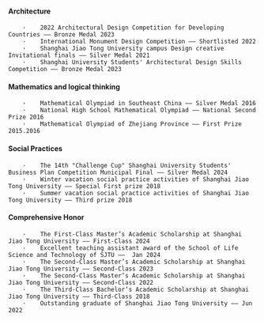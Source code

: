 #### Architecture  
        ·    2022 Architectural Design Competition for Developing Countries —— Bronze Medal 2023  
        ·    International Monument Design Competition —— Shortlisted 2022  
        ·    Shanghai Jiao Tong University campus Design creative Invitational finals —— Silver Medal 2021  
        ·    Shanghai University Students' Architectural Design Skills Competition —— Bronze Medal 2023  

#### Mathematics and logical thinking  
        ·    Mathematical Olympiad in Southeast China —— Silver Medal 2016  
        ·    National High School Mathematical Olympiad —— National Second Prize 2016  
        ·    Mathematical Olympiad of Zhejiang Province —— First Prize 2015.2016  

#### Social Practices  
        ·    The 14th "Challenge Cup" Shanghai University Students' Business Plan Competition Municipal Final —— Silver Medal 2024  
        ·    Winter vacation social practice activities of Shanghai Jiao Tong University —— Special First prize 2018  
        ·    Summer vacation social practice activities of Shanghai Jiao Tong University —— Third prize 2018  

#### Comprehensive Honor  
        ·    The First-Class Master’s Academic Scholarship at Shanghai Jiao Tong University —— First-Class 2024  
        ·    Excellent teaching assistant award of the School of Life Science and Technology of SJTU ——  Jan 2024  
        ·    The Second-Class Master’s Academic Scholarship at Shanghai Jiao Tong University —— Second-Class 2023  
        ·    The Second-Class Master’s Academic Scholarship at Shanghai Jiao Tong University —— Second-Class 2022  
        ·    The Third-Class Bachelor’s Academic Scholarship at Shanghai Jiao Tong University —— Third-Class 2018  
        ·    Outstanding graduate of Shanghai Jiao Tong University —— Jun 2022  
